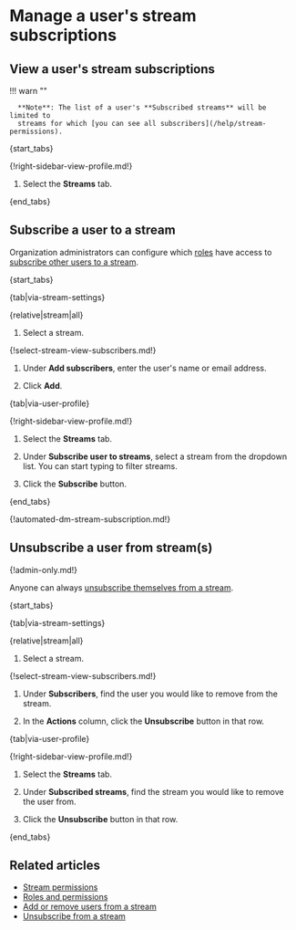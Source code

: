 # Manage a user's stream subscriptions

## View a user's stream subscriptions

!!! warn ""

      **Note**: The list of a user's **Subscribed streams** will be limited to
      streams for which [you can see all subscribers](/help/stream-permissions).

{start_tabs}

{!right-sidebar-view-profile.md!}

1. Select the **Streams** tab.

{end_tabs}

## Subscribe a user to a stream

Organization administrators can configure which
[roles](/help/roles-and-permissions) have access to [subscribe
other users to a stream][configure-invites].

{start_tabs}

{tab|via-stream-settings}

{relative|stream|all}

1. Select a stream.

{!select-stream-view-subscribers.md!}

1. Under **Add subscribers**, enter the user's name or email address.

1. Click **Add**.

{tab|via-user-profile}

{!right-sidebar-view-profile.md!}

1. Select the **Streams** tab.

1. Under **Subscribe user to streams**, select a stream from the
   dropdown list. You can start typing to filter streams.

1. Click the **Subscribe** button.

{end_tabs}

{!automated-dm-stream-subscription.md!}

## Unsubscribe a user from stream(s)

{!admin-only.md!}

Anyone can always [unsubscribe themselves from a
stream](/help/unsubscribe-from-a-stream).

{start_tabs}

{tab|via-stream-settings}

{relative|stream|all}

1. Select a stream.

{!select-stream-view-subscribers.md!}

1. Under **Subscribers**, find the user you would like
   to remove from the stream.

1. In the **Actions** column, click the **Unsubscribe** button in that row.

{tab|via-user-profile}

{!right-sidebar-view-profile.md!}

1. Select the **Streams** tab.

1. Under **Subscribed streams**, find the stream you would like
   to remove the user from.

1. Click the **Unsubscribe** button in that row.

{end_tabs}

## Related articles

* [Stream permissions](/help/stream-permissions)
* [Roles and permissions](/help/roles-and-permissions)
* [Add or remove users from a stream](/help/add-or-remove-users-from-a-stream)
* [Unsubscribe from a stream](/help/unsubscribe-from-a-stream)

[configure-invites]: /help/configure-who-can-invite-to-streams
